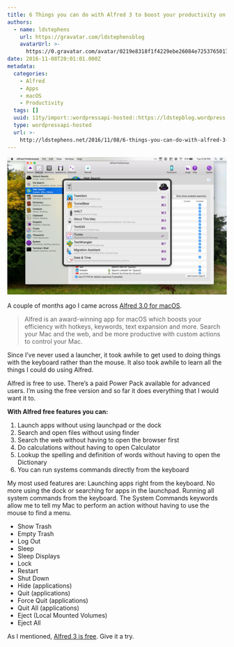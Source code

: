 ```yaml
---
title: 6 Things you can do with Alfred 3 to boost your productivity on macOS
authors:
  - name: ldstephens
    url: https://gravatar.com/ldstephensblog
    avatarUrl: >-
      https://0.gravatar.com/avatar/0219e8318f1f4229ebe26084e7253765017f43ca0c631be37dc6d0b8ad6e40a4?s=96&d=identicon&r=G
date: 2016-11-08T20:01:01.000Z
metadata:
  categories:
    - Alfred
    - Apps
    - macOS
    - Productivity
  tags: []
  uuid: 11ty/import::wordpressapi-hosted::https://ldstepblog.wordpress.com/?p=109
  type: wordpressapi-hosted
  url: >-
    http://ldstephens.net/2016/11/08/6-things-you-can-do-with-alfred-3-to-boost-your-productivity-on-macos/
---
```

![](assets/screenshot-2016-11-08-15-18-59-0cy3Kdb6VWU2.png)

A couple of months ago I came across [Alfred 3.0 for macOS](https://www.alfredapp.com).

> Alfred is an award-winning app for macOS which boosts your efficiency with hotkeys, keywords, text expansion and more. Search your Mac and the web, and be more productive with custom actions to control your Mac.

Since I’ve never used a launcher, it took awhile to get used to doing things with the keyboard rather than the mouse. It also took awhile to learn all the things I could do using Alfred.

Alfred is free to use. There’s a paid Power Pack available for advanced users. I’m using the free version and so far it does everything that I would want it to.

**With Alfred free features you can:**

1.  Launch apps without using launchpad or the dock
2.  Search and open files without using finder
3.  Search the web without having to open the browser first
4.  Do calculations without having to open Calculator
5.  Lookup the spelling and definition of words without having to open the Dictionary
6.  You can run systems commands directly from the keyboard

My most used features are: Launching apps right from the keyboard. No more using the dock or searching for apps in the launchpad. Running all system commands from the keyboard. The System Commands keywords allow me to tell my Mac to perform an action without having to use the mouse to find a menu.

-   Show Trash
-   Empty Trash
-   Log Out
-   Sleep
-   Sleep Displays
-   Lock
-   Restart
-   Shut Down
-   Hide (applications)
-   Quit (applications)
-   Force Quit (applications)
-   Quit All (applications)
-   Eject (Local Mounted Volumes)
-   Eject All

As I mentioned, [Alfred 3 is free](https://www.alfredapp.com). Give it a try.